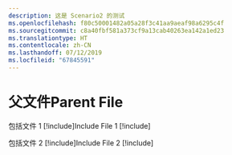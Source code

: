 ```yaml
---
description: 这是 Scenario2 的测试
ms.openlocfilehash: f80c50001482a05a28f3c41aa9aeaf98a6295c4f
ms.sourcegitcommit: c8a40fbf581a373cf9a13cab40263ea142a1ed23
ms.translationtype: HT
ms.contentlocale: zh-CN
ms.lasthandoff: 07/12/2019
ms.locfileid: "67845591"
---
```

# <a name="parent-file"></a><span data-ttu-id="23fcb-102">父文件</span><span class="sxs-lookup"><span data-stu-id="23fcb-102">Parent File</span></span>

<span data-ttu-id="23fcb-103">包括文件 1 [!include[](./includes/Scenario2_includeFile1.md)]</span><span class="sxs-lookup"><span data-stu-id="23fcb-103">Include File 1 [!include[](./includes/Scenario2_includeFile1.md)]</span></span>

<span data-ttu-id="23fcb-104">包括文件 2 [!include[](./includes/Scenario2_includeFile2.md)]</span><span class="sxs-lookup"><span data-stu-id="23fcb-104">Include File 2 [!include[](./includes/Scenario2_includeFile2.md)]</span></span>
